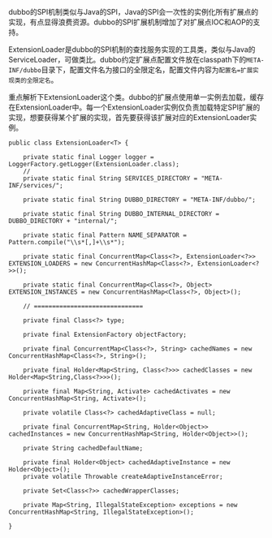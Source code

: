 
dubbo的SPI机制类似与Java的SPI，Java的SPI会一次性的实例化所有扩展点的实现，有点显得浪费资源。dubbo的SPI扩展机制增加了对扩展点IOC和AOP的支持。

ExtensionLoader是dubbo的SPI机制的查找服务实现的工具类，类似与Java的ServiceLoader，可做类比。dubbo约定扩展点配置文件放在classpath下的`META-INF/dubbo`目录下，配置文件名为接口的全限定名，配置文件内容为`配置名=扩展实现类的全限定名`。

重点解析下ExtensionLoader这个类。dubbo的扩展点使用单一实例去加载，缓存在ExtensionLoader中。每一个ExtensionLoader实例仅负责加载特定SPI扩展的实现，想要获得某个扩展的实现，首先要获得该扩展对应的ExtensionLoader实例。

```
public class ExtensionLoader<T> {

    private static final Logger logger = LoggerFactory.getLogger(ExtensionLoader.class);
    //
    private static final String SERVICES_DIRECTORY = "META-INF/services/";

    private static final String DUBBO_DIRECTORY = "META-INF/dubbo/";

    private static final String DUBBO_INTERNAL_DIRECTORY = DUBBO_DIRECTORY + "internal/";

    private static final Pattern NAME_SEPARATOR = Pattern.compile("\\s*[,]+\\s*");

    private static final ConcurrentMap<Class<?>, ExtensionLoader<?>> EXTENSION_LOADERS = new ConcurrentHashMap<Class<?>, ExtensionLoader<?>>();

    private static final ConcurrentMap<Class<?>, Object> EXTENSION_INSTANCES = new ConcurrentHashMap<Class<?>, Object>();

    // ==============================

    private final Class<?> type;

    private final ExtensionFactory objectFactory;

    private final ConcurrentMap<Class<?>, String> cachedNames = new ConcurrentHashMap<Class<?>, String>();

    private final Holder<Map<String, Class<?>>> cachedClasses = new Holder<Map<String,Class<?>>>();

    private final Map<String, Activate> cachedActivates = new ConcurrentHashMap<String, Activate>();

    private volatile Class<?> cachedAdaptiveClass = null;

    private final ConcurrentMap<String, Holder<Object>> cachedInstances = new ConcurrentHashMap<String, Holder<Object>>();

    private String cachedDefaultName;

    private final Holder<Object> cachedAdaptiveInstance = new Holder<Object>();
    private volatile Throwable createAdaptiveInstanceError;

    private Set<Class<?>> cachedWrapperClasses;

    private Map<String, IllegalStateException> exceptions = new ConcurrentHashMap<String, IllegalStateException>();

}
```

